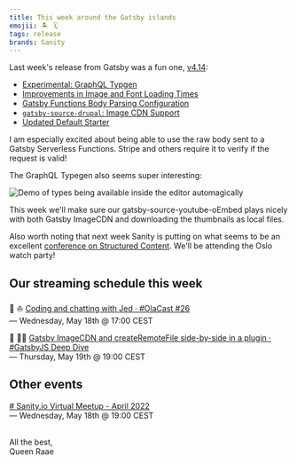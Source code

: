 ```yaml
---
title: This week around the Gatsby islands
emojii: 🏝 🗓
tags: release
brands: Sanity
---
```


Last week's release from Gatsby was a fun one, [v4.14](https://www.gatsbyjs.com/docs/reference/release-notes/v4.14/):

- [Experimental: GraphQL Typgen](https://www.gatsbyjs.com/docs/reference/release-notes/v4.14/#experimental-graphql-typegen)
- [Improvements in Image and Font Loading Times](https://www.gatsbyjs.com/docs/reference/release-notes/v4.14/#improvements-in-image-and-font-loading-times)
- [Gatsby Functions Body Parsing Configuration](https://www.gatsbyjs.com/docs/reference/release-notes/v4.14/#gatsby-functions-body-parsing-configuration)
- [`gatsby-source-drupal`: Image CDN Support](https://www.gatsbyjs.com/docs/reference/release-notes/v4.14/#gatsby-source-drupal-image-cdn-support)
- [Updated Default Starter](https://www.gatsbyjs.com/docs/reference/release-notes/v4.14/#updated-default-starter)

I am especially excited about being able to use the raw body sent to a Gatsby Serverless Functions. Stripe and others require it to verify if the request is valid!

The GraphQL Typegen also seems super interesting:

![Demo of types being available inside the editor automagically](typegen.gif)

This week we'll make sure our gatsby-source-youtube-oEmbed plays nicely with both Gatsby ImageCDN and downloading the thumbnails as local files.

Also worth noting that next week Sanity is putting on what seems to be an excellent [conference on Structured Content](https://structuredcontent.live/). We'll be attending the Oslo watch party!

## Our streaming schedule this week

🔴 ⛵ [Coding and chatting with Jed · #OlaCast #26](https://youtu.be/lt-iq_NVvQY)  
— Wednesday, May 18th @ 17:00 CEST

🔴 🏴‍☠️ [Gatsby ImageCDN and createRemoteFile side-by-side in a plugin · #GatsbyJS Deep Dive](https://youtu.be/xmMn1-vHDtA)  
— Thursday, May 19th @ 19:00 CEST

## Other events

[# Sanity.io Virtual Meetup - April 2022](https://www.meetup.com/meetup-group-dvjyRJdV/)  
— Wednesday, May 18th @ 19:00 CEST

&nbsp;  
All the best,  
Queen Raae
